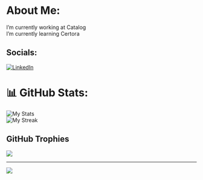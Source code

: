 # About Me:
I’m currently working at Catalog<br> I’m currently learning Certora    


## Socials:
[![LinkedIn](https://img.shields.io/badge/LinkedIn-%230077B5.svg?logo=linkedin&logoColor=white)](https://www.linkedin.com/in/kartikeya-sureka-b596501ab/) 

# 📊 GitHub Stats:
![My Stats](https://github-readme-stats.vercel.app/api?username=KatrixReloaded&theme=tokyonight&show_icons=true&hide_border=false&count_private=true)<br/>
![My Streak](https://github-readme-streak-stats.herokuapp.com/?user=KatrixReloaded&theme=tokyonight&hide_border=false)<br/>

## GitHub Trophies
![](https://github-profile-trophy.vercel.app/?username=KatrixReloaded&theme=juicyfresh&no-frame=false&no-bg=true&margin-w=4)

---
[![](https://visitcount.itsvg.in/api?id=KatrixReloaded&icon=0&color=0)](https://visitcount.itsvg.in)  
